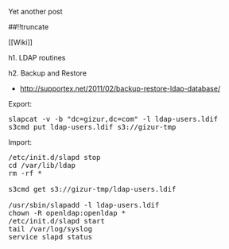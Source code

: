 Yet another post

[meta:author]: <> (Jonas Colmsjo)
[meta:title]: <> (Ldap-routines.md)
[meta:date]: <> (2012-01-01)
[meta:nested:key]: <> (Metadata value)

##!!truncate


[[Wiki]]

h1. LDAP routines

h2. Backup and Restore

* http://supportex.net/2011/02/backup-restore-ldap-database/

Export:
<pre>
slapcat -v -b "dc=gizur,dc=com" -l ldap-users.ldif
s3cmd put ldap-users.ldif s3://gizur-tmp
</pre>



Import:
<pre>
/etc/init.d/slapd stop
cd /var/lib/ldap
rm -rf *

s3cmd get s3://gizur-tmp/ldap-users.ldif

/usr/sbin/slapadd -l ldap-users.ldif
chown -R openldap:openldap *
/etc/init.d/slapd start
tail /var/log/syslog
service slapd status

</pre>
